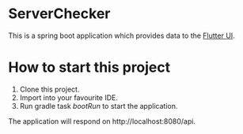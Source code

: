 # ServerChecker

This is a spring boot application which provides data to the [Flutter UI](https://github.com/kirshiyin89/flutter_springboot_demo/tree/master/flutter).

# How to start this project

1. Clone this project.
2. Import into your favourite IDE.
3. Run gradle task *bootRun* to start the application.

The application will respond on http://localhost:8080/api.
